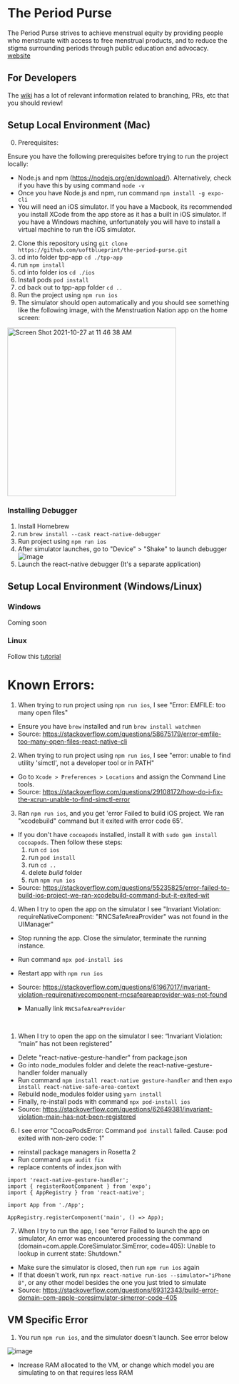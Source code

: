 # The Period Purse

The Period Purse strives to achieve menstrual equity by providing people who menstruate with access to free menstrual products, and to reduce the stigma surrounding periods through public education and advocacy. [website](https://www.theperiodpurse.com/)

## For Developers

The [wiki](https://github.com/uoftblueprint/the-period-purse/wiki) has a lot of relevant information related to branching, PRs, etc that you should review!

## Setup Local Environment (Mac)

0. Prerequisites:

  Ensure you have the following prerequisites before trying to run the project locally:
  - Node.js and npm (https://nodejs.org/en/download/). Alternatively, check if you have this by using command ```node -v```
  - Once you have Node.js and npm, run command ```npm install -g expo-cli```
  - You will need an iOS simulator. If you have a Macbook, its recommended you install XCode from the app store as it has a built in iOS simulator. If you have a Windows machine, unfortunately you will have to install a virtual machine to run the iOS simulator.

2. Clone this repository using ```git clone https://github.com/uoftblueprint/the-period-purse.git```
3. cd into folder tpp-app ```cd ./tpp-app```
4. run ```npm install```
5. cd into folder ios ```cd ./ios```
6. Install pods ```pod install```
7. cd back out to tpp-app folder ```cd ..```
8. Run the project using ```npm run ios```
9. The simulator should open automatically and you should see something like the following image, with the Menstruation Nation app on the home screen:

<img width="378" alt="Screen Shot 2021-10-27 at 11 46 38 AM" src="https://user-images.githubusercontent.com/35851484/139100763-95605bfc-a224-401b-9f17-b3a5e0a3f3fb.png">

### Installing Debugger
1. Install Homebrew 
2. run ```brew install --cask react-native-debugger```
3. Run project using ```npm run ios```
4. After simulator launches, go to "Device" > "Shake" to launch debugger
![image](https://user-images.githubusercontent.com/22108651/150660743-7a188d88-300d-4a12-8cfb-ef2712d0e506.png)
5. Launch the react-native debugger (It's a separate application)


## Setup Local Environment (Windows/Linux)

### Windows
Coming soon

### Linux
Follow this [tutorial](https://www.youtube.com/watch?v=c30RLycIpVY)

# Known Errors:
1. When trying to run project using ```npm run ios```, I see "Error: EMFILE: too many open files"
 - Ensure you have ```brew``` installed and run ```brew install watchmen```
 - Source: https://stackoverflow.com/questions/58675179/error-emfile-too-many-open-files-react-native-cli

2. When trying to run project using ```npm run ios```, I see "error: unable to find utility 'simctl', not a developer tool or in PATH"
 - Go to ```Xcode > Preferences > Locations``` and assign the Command Line tools.
 - Source: https://stackoverflow.com/questions/29108172/how-do-i-fix-the-xcrun-unable-to-find-simctl-error

3. Ran ```npm run ios```, and you get 'error Failed to build iOS project. We ran "xcodebuild" command but it exited with error code 65'.
- If you don't have ```cocoapods``` installed, install it with ```sudo gem install cocoapods```. Then follow these steps:
  1. run ```cd ios```
  2. run ```pod install```
  3. run ```cd ..```
  4. delete _build_ folder
  5. run ```npm run ios```
- Source: https://stackoverflow.com/questions/55235825/error-failed-to-build-ios-project-we-ran-xcodebuild-command-but-it-exited-wit

4. When I try to open the app on the simulator I see "Invariant Violation: requireNativeComponent: "RNCSafeAreaProvider" was not found in the UIManager"
- Stop running the app. Close the simulator, terminate the running instance.
- Run command ```npx pod-install ios```
- Restart app with ```npm run ios```
- Source: https://stackoverflow.com/questions/61967017/invariant-violation-requirenativecomponent-rncsafeareaprovider-was-not-found

  <details>
  <summary>Manually link <code>RNCSafeAreaProvider</code></summary>
  <ul>
  <li>If it&#39;s still not working, double check the output from <code>npx pod-install ios</code>. Specifically look for this line: &quot;Auto-linking React Native modules for target `tppapp`: RNGestureHandler, RNReanimated, and RNScreens&quot;.</li>
  <li>If RNCSafeAreaProvider is not included in that list, it means that we will have to manually link it. In your Podfile in <code>/ios</code>, add the following line to Line 12, under <code>use_react_native!</code>:<pre><code class="lang-ruby">pod <span class="hljs-string">'react-native-safe-area-context'</span>, :<span class="hljs-function"><span class="hljs-params">path</span> =&gt;</span> <span class="hljs-string">'../node_modules/react-native-safe-area-context'</span>
  </code></pre>
  </li>
  <li>Reinstall your pods with <code>npx pod-install ios</code> from the <code>tpp-app</code> directory.</li>
  <li>Restart the app with <code>npm run ios</code>. The error should be gone.</li>
  <li>Source: <a href="https://github.com/th3rdwave/react-native-safe-area-context#linking-in-react-native--060-1">https://github.com/th3rdwave/react-native-safe-area-context#linking-in-react-native--060-1</a></li>
  </ul>
  </details>

<br>

1. When I try to open the app on the simulator I see: “Invariant Violation: “main” has not been registered”
- Delete "react-native-gesture-handler" from package.json
- Go into node_modules folder and delete the react-native-gesture-handler folder manually
- Run command ```npm install react-native gesture-handler``` and then ```expo install react-native-safe-area-context```
- Rebuild node_modules folder using ```yarn install```
- Finally, re-install pods with command ```npx pod-install ios```
- Source: https://stackoverflow.com/questions/62649381/invariant-violation-main-has-not-been-registered

6. I see error "CocoaPodsError: Command `pod install` failed. Cause: pod exited with non-zero code: 1"
- reinstall package managers in Rosetta 2
- Run command ```npm audit fix```
- replace contents of index.json with
```
import 'react-native-gesture-handler';
import { registerRootComponent } from 'expo';
import { AppRegistry } from 'react-native';

import App from './App';

AppRegistry.registerComponent('main', () => App);
```

7. When I try to run the app, I see "error Failed to launch the app on simulator, An error was encountered processing the command (domain=com.apple.CoreSimulator.SimError, code=405): Unable to lookup in current state: Shutdown."
- Make sure the simulator is closed, then run ```npm run ios``` again
- If that doesn't work, run ```npx react-native run-ios --simulator="iPhone 8"```, or any other model besides the one you just tried to simulate
- Source: https://stackoverflow.com/questions/69312343/build-error-domain-com-apple-coresimulator-simerror-code-405

## VM Specific Error
1. You run ```npm run ios```, and the simulator doesn't launch. See error below

![image](https://user-images.githubusercontent.com/22108651/140632364-a3bdaf36-33d2-4d5c-9dce-4d2fd1ec1656.png)
- Increase RAM allocated to the VM, or change which model you are simulating to on that requires less RAM
